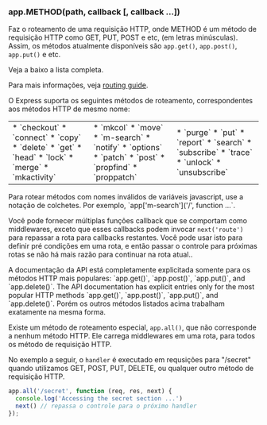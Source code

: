 <h3 id='app.METHOD'>app.METHOD(path, callback [, callback ...])</h3>

Faz o roteamento de uma requisição HTTP, onde METHOD é um método de requisição HTTP como GET, PUT, POST e etc, (em letras minúsculas). Assim, os métodos atualmente disponíveis são `app.get()`,
`app.post()`, `app.put()` e etc.

Veja a baixo a lista completa.

Para mais informações, veja [routing guide](/guide/routing.html).

O Express suporta os seguintes métodos de roteamento, correspondentes aos métodos HTTP de mesmo nome:

<table style="border: 0px; background: none">
<tr>
<td style="background: none; border: 0px;" markdown="1">
* `checkout`
* `connect`
* `copy`
* `delete`
* `get`
* `head`
* `lock`
* `merge`
* `mkactivity`
</td>
<td style="background: none; border: 0px;" markdown="1">
* `mkcol`
* `move`
* `m-search`
* `notify`
* `options`
* `patch`
* `post`
* `propfind`
* `proppatch`
</td>
<td style="background: none; border: 0px;" markdown="1">
* `purge`
* `put`
* `report`
* `search`
* `subscribe`
* `trace`
* `unlock`
* `unsubscribe`
</td>
</tr>
</table>

<div class="doc-box doc-info" markdown="1">
  Para rotear métodos com nomes inválidos de variáveis javascript, use a notação de colchetes. Por exemplo, 
   `app['m-search']('/', function ...`.
</div>

Você pode fornecer múltiplas funções callback que se comportam como middlewares, exceto que esses callbacks podem invocar `next('route')` para repassar a rota para callbacks restantes. Você pode usar isto para definir pré condições em uma rota, e então passar o controle para próximas rotas se não há mais razão para continuar na rota atual..

<div class="doc-box doc-info" markdown="1">
  A documentação da API está completamente explicitada somente para os métodos HTTP mais populares: `app.get()`,
  `app.post()`, `app.put()`, and `app.delete()`.
  The API documentation has explicit entries only for the most popular HTTP methods `app.get()`,
  `app.post()`, `app.put()`, and `app.delete()`.
  Porém os outros métodos listados acima trabalham exatamente na mesma forma.
</div>

Existe um método de roteamento especial, `app.all()`, que não corresponde a nenhum método HTTP. Ele carrega middlewares em uma rota, para todos os método de requisição HTTP.

No exemplo a seguir, o `handler` é executado em requsições para "/secret" quando utilizamos GET, POST, PUT, DELETE, ou qualquer outro método de requisição HTTP.

~~~js
app.all('/secret', function (req, res, next) {
  console.log('Accessing the secret section ...')
  next() // repassa o controle para o próximo handler
});
~~~

